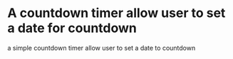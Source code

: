 # A countdown timer allow user to set a date for countdown
 a simple countdown timer allow user to set a date to countdown
